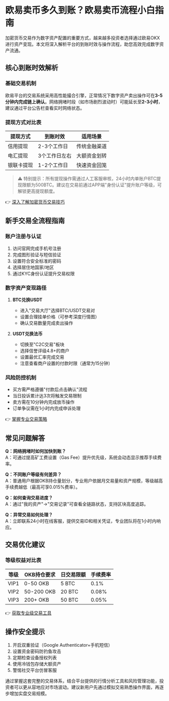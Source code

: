 # 欧易卖币多久到账？欧易卖币流程小白指南

加密货币交易作为数字资产配置的重要方式，越来越多投资者选择通过欧易OKX进行资产变现。本文将深入解析平台的到账时效与操作流程，助您高效完成数字资产流通。

## 核心到账时效解析

### 基础交易机制
欧易平台的交易系统采用高性能撮合引擎，正常情况下数字资产卖出操作可在**3-5分钟内完成链上确认**。网络拥堵时段（如市场剧烈波动时）可能延长至**2-3小时**，建议通过平台公告栏查看实时网络状态。

### 提现方式对比表
| 提现方式 | 到账时效 | 适用场景 |
|---------|---------|---------|
| 信用提现 | 2-3个工作日 | 传统金融渠道 |
| 电汇提现 | 3个工作日左右 | 大额资金划转 |
| 银联卡提现 | 1-2个工作日 | 快速资金回笼 |

> ⚠️ 特别提示：所有提现操作需通过人工客服审核，24小时内单账户BTC提现限额为500BTC。建议在交易前通过APP端"身份认证"提升账户等级，可解锁更高提现额度。

👉 [深入了解加密货币交易技巧](https://bit.ly/okx_welcome)

## 新手交易全流程指南

### 账户注册与认证
1. 访问官网完成手机号注册
2. 完成图形验证与短信验证
3. 设置符合安全标准的密码
4. 选择居住地国家/地区
5. 通过KYC身份认证提升交易权限

### 数字资产变现路径
1. **BTC兑换USDT**
   - 进入"交易大厅"选择BTC/USDT交易对
   - 设置合理挂单价格（可参考深度行情图）
   - 确认交易数量完成卖出操作

2. **USDT兑换法币**
   - 切换至"C2C交易"板块
   - 选择信誉评级4.8+的商户
   - 设置最优汇率完成交易
   - 注意查看商户设置的付款时限（通常为15分钟）

### 风险防控机制
- 买方需严格遵循"付款后点击确认"流程
- 当日投诉累计达3次将触发交易限制
- 卖方需在10分钟内完成放币操作
- 订单争议需在1小时内完成申诉处理

👉 [掌握专业交易策略](https://bit.ly/okx_welcome)

## 常见问题解答

**Q：网络拥堵时如何加快到账？**  
A：可通过提高矿工费设置（Gas Fee）提升优先级，系统会动态显示推荐手续费率。

**Q：不同账户等级有何差异？**  
A：普通用户根据OKB持仓量划分，专业用户依据月交易量和资产规模，等级越高手续费越低（最高可享0.015%费率）。

**Q：如何查询交易进度？**  
A：通过"我的资产"→"交易记录"可查看全链路状态，支持区块高度追踪。

**Q：异常交易如何处理？**  
A：立即联系24小时在线客服，提供交易ID和相关凭证，专业团队将在1小时内响应。

## 交易优化建议

### 等级权益对比表
| 等级 | OKB持仓要求 | 日交易限额 | 手续费率 |
|-----|------------|-----------|---------|
| VIP1 | 0-50 OKB   | 5 BTC     | 0.1%    |
| VIP2 | 50-200 OKB | 20 BTC    | 0.08%   |
| VIP3 | 200+ OKB   | 50 BTC    | 0.05%   |

👉 [获取专业级交易工具](https://bit.ly/okx_welcome)

## 操作安全提示
1. 开启双重验证（Google Authenticator+手机短信）
2. 设置资金密码防钓鱼攻击
3. 定期检查设备授权列表
4. 使用冷钱包存储大额资产
5. 警惕社交平台仿冒客服

通过掌握这套完整的交易体系，结合平台提供的行情分析工具和风险管理功能，投资者可以更从容地应对市场波动。建议新用户先通过模拟交易熟悉操作界面，再逐步增加实盘交易规模。